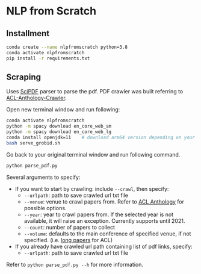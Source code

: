 # NLP from Scratch

## Installment
```bash
conda create --name nlpfromscratch python=3.8
conda activate nlpfromscratch
pip install -r requirements.txt
```

## Scraping
Uses [SciPDF](https://github.com/titipata/scipdf_parser) parser to parse the pdf. PDF crawler was built referring to [ACL-Anthology-Crawler](https://github.com/srhthu/ACL-Anthology-Crawler/tree/main). 

Open new terminal window and run following:
```bash
conda activate nlpfromscratch
python -m spacy download en_core_web_sm
python -m spacy download en_core_web_lg
conda install openjdk=11    # download arm64 version depending on your machine
bash serve_grobid.sh
```
Go back to your original terminal window and run following command. 
```bash
python parse_pdf.py
```
Several arguments to specify:
- If you want to start by crawling: include `--crawl`, then specify:
    - `--urlpath`: path to save crawled url txt file
    - `--venue`: venue to crawl papers from. Refer to [ACL Anthology](https://aclanthology.org/) for possible options.
    - `--year`: year to crawl papers from. If the selected year is not available, it will raise an exception. Currently supports until 2021.
    - `--count`: number of papers to collect
    - `--volume`: defaults to the main conference of specified venue, if not specified. (i.e. [long papers](https://aclanthology.org/volumes/2023.acl-long/) for ACL)
- If you already have crawled url path containing list of pdf links, specify:
    - `--urlpath`: path to save crawled url txt file

Refer to `python parse_pdf.py --h` for more information.